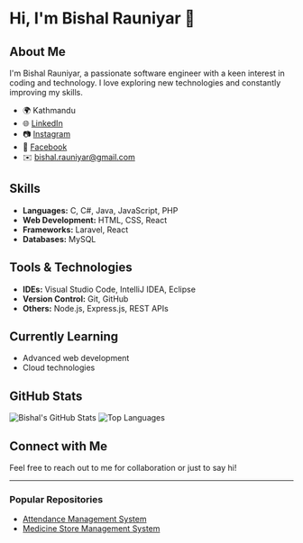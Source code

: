 # Hi, I'm Bishal Rauniyar 👋

## About Me
I'm Bishal Rauniyar, a passionate software engineer with a keen interest in coding and technology. I love exploring new technologies and constantly improving my skills.

- 🌍 Kathmandu
- 🌐 [LinkedIn](https://www.linkedin.com/in/bishal-rauniyar-42b48a202)
- 📷 [Instagram](https://www.instagram.com/bishalxrauniyar)
- 📘 [Facebook](https://www.facebook.com/bishal.rauniyar)
- ✉️ bishal.rauniyar@gmail.com

## Skills
- **Languages:** C, C#, Java, JavaScript, PHP
- **Web Development:** HTML, CSS, React
- **Frameworks:** Laravel, React
- **Databases:** MySQL

## Tools & Technologies
- **IDEs:** Visual Studio Code, IntelliJ IDEA, Eclipse
- **Version Control:** Git, GitHub
- **Others:** Node.js, Express.js, REST APIs

## Currently Learning
- Advanced web development
- Cloud technologies

## GitHub Stats
![Bishal's GitHub Stats](https://github-readme-stats.vercel.app/api?username=bishalxrauniyar&show_icons=true&theme=radical)
![Top Languages](https://github-readme-stats.vercel.app/api/top-langs/?username=bishalxrauniyar&layout=compact&theme=radical)

## Connect with Me
Feel free to reach out to me for collaboration or just to say hi!

---

### Popular Repositories
- [Attendance Management System](https://github.com/bishalxrauniyar/ams-attendance-management-system)
- [Medicine Store Management System](https://github.com/bishalxrauniyar/Medicine_Store_Management_System)
